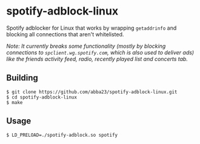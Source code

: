 # spotify-adblock-linux
Spotify adblocker for Linux that works by wrapping `getaddrinfo` and blocking all connections that aren't whitelisted.

*Note: It currently breaks some functionality (mostly by blocking connections to `spclient.wg.spotify.com`, which is also used to deliver ads) like the friends activity feed, radio, recently played list and concerts tab.*

## Building
    $ git clone https://github.com/abba23/spotify-adblock-linux.git
    $ cd spotify-adblock-linux
    $ make

## Usage
    $ LD_PRELOAD=./spotify-adblock.so spotify
